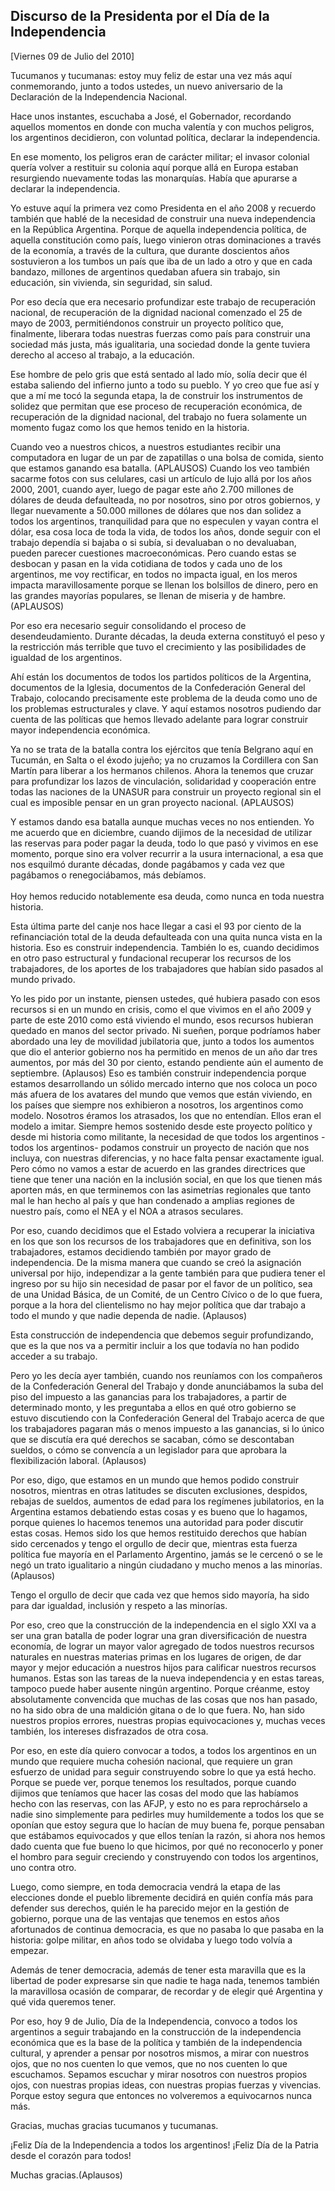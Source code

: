 Discurso de la Presidenta por el Día de la Independencia
--------------------------------------------------------

[Viernes 09 de Julio del 2010]

Tucumanos y tucumanas: estoy muy feliz de estar una vez más aquí
conmemorando, junto a todos ustedes, un nuevo aniversario de la
Declaración de la Independencia Nacional.

Hace unos instantes, escuchaba a José, el Gobernador, recordando
aquellos momentos en donde con mucha valentía y con muchos peligros, los
argentinos decidieron, con voluntad política, declarar la independencia.

En ese momento, los peligros eran de carácter militar; el invasor
colonial quería volver a restituir su colonia aquí porque allá en Europa
estaban resurgiendo nuevamente todas las monarquías. Había que apurarse
a declarar la independencia.

Yo estuve aquí la primera vez como Presidenta en el año 2008 y recuerdo
también que hablé de la necesidad de construir una nueva independencia
en la República Argentina. Porque de aquella independencia política, de
aquella constitución como país, luego vinieron otras dominaciones a
través de la economía, a través de la cultura, que durante doscientos
años sostuvieron a los tumbos un país que iba de un lado a otro y que en
cada bandazo, millones de argentinos quedaban afuera sin trabajo, sin
educación, sin vivienda, sin seguridad, sin salud.

Por eso decía que era necesario profundizar este trabajo de recuperación
nacional, de recuperación de la dignidad nacional comenzado el 25 de
mayo de 2003, permitiéndonos construir un proyecto político que,
finalmente, liberara todas nuestras fuerzas como país para construir una
sociedad más justa, más igualitaria, una sociedad donde la gente tuviera
derecho al acceso al trabajo, a la educación.

Ese hombre de pelo gris que está sentado al lado mío, solía decir que él
estaba saliendo del infierno junto a todo su pueblo. Y yo creo que fue
así y que a mí me tocó la segunda etapa, la de construir los
instrumentos de solidez que permitan que ese proceso de recuperación
económica, de recuperación de la dignidad nacional, del trabajo no fuera
solamente un momento fugaz como los que hemos tenido en la historia.

Cuando veo a nuestros chicos, a nuestros estudiantes recibir una
computadora en lugar de un par de zapatillas o una bolsa de comida,
siento que estamos ganando esa batalla. (APLAUSOS) Cuando los veo
también sacarme fotos con sus celulares, casi un artículo de lujo allá
por los años 2000, 2001, cuando ayer, luego de pagar este año 2.700
millones de dólares de deuda defaulteada, no por nosotros, sino por
otros gobiernos, y llegar nuevamente a 50.000 millones de dólares que
nos dan solidez a todos los argentinos, tranquilidad para que no
especulen y vayan contra el dólar, esa cosa loca de toda la vida, de
todos los años, donde seguir con el trabajo dependía si bajaba o si
subía, si devaluaban o no devaluaban, pueden parecer cuestiones
macroeconómicas. Pero cuando estas se desbocan y pasan en la vida
cotidiana de todos y cada uno de los argentinos, me voy rectificar, en
todos no impacta igual, en los meros impacta maravillosamente porque se
llenan los bolsillos de dinero, pero en las grandes mayorías populares,
se llenan de miseria y de hambre. (APLAUSOS)

Por eso era necesario seguir consolidando el proceso de
desendeudamiento. Durante décadas, la deuda externa constituyó el peso y
la restricción más terrible que tuvo el crecimiento y las posibilidades
de igualdad de los argentinos.

Ahí están los documentos de todos los partidos políticos de la
Argentina, documentos de la Iglesia, documentos de la Confederación
General del Trabajo, colocando precisamente este problema de la deuda
como uno de los problemas estructurales y clave. Y aquí estamos nosotros
pudiendo dar cuenta de las políticas que hemos llevado adelante para
lograr construir mayor independencia económica.

Ya no se trata de la batalla contra los ejércitos que tenía Belgrano
aquí en Tucumán, en Salta o el éxodo jujeño; ya no cruzamos la
Cordillera con San Martín para liberar a los hermanos chilenos. Ahora la
tenemos que cruzar para profundizar los lazos de vinculación,
solidaridad y cooperación entre todas las naciones de la UNASUR para
construir un proyecto regional sin el cual es imposible pensar en un
gran proyecto nacional. (APLAUSOS)

Y estamos dando esa batalla aunque muchas veces no nos entienden. Yo me
acuerdo que en diciembre, cuando dijimos de la necesidad de utilizar las
reservas para poder pagar la deuda, todo lo que pasó y vivimos en ese
momento, porque sino era volver recurrir a la usura internacional, a esa
que nos esquilmó durante décadas, donde pagábamos y cada vez que
pagábamos o renegociábamos, más debíamos.\
\
 Hoy hemos reducido notablemente esa deuda, como nunca en toda nuestra
historia.

Esta última parte del canje nos hace llegar a casi el 93 por ciento de
la refinanciación total de la deuda defaulteada con una quita nunca
vista en la historia. Eso es construir independencia. También lo es,
cuando decidimos en otro paso estructural y fundacional recuperar los
recursos de los trabajadores, de los aportes de los trabajadores que
habían sido pasados al mundo privado.

Yo les pido por un instante, piensen ustedes, qué hubiera pasado con
esos recursos si en un mundo en crisis, como el que vivimos en el año
2009 y parte de este 2010 como está viviendo el mundo, esos recursos
hubieran quedado en manos del sector privado. Ni sueñen, porque
podríamos haber abordado una ley de movilidad jubilatoria que, junto a
todos los aumentos que dio el anterior gobierno nos ha permitido en
menos de un año dar tres aumentos, por más del 30 por ciento, estando
pendiente aún el aumento de septiembre. (Aplausos) Eso es también
construir independencia porque estamos desarrollando un sólido mercado
interno que nos coloca un poco más afuera de los avatares del mundo que
vemos que están viviendo, en los países que siempre nos exhibieron a
nosotros, los argentinos como modelo. Nosotros éramos los atrasados, los
que no entendían. Ellos eran el modelo a imitar. Siempre hemos sostenido
desde este proyecto político y desde mi historia como militante, la
necesidad de que todos los argentinos -todos los argentinos- podamos
construir un proyecto de nación que nos incluya, con nuestras
diferencias, y no hace falta pensar exactamente igual. Pero cómo no
vamos a estar de acuerdo en las grandes directrices que tiene que tener
una nación en la inclusión social, en que los que tienen más aporten
más, en que terminemos con las asimetrías regionales que tanto mal le
han hecho al país y que han condenado a amplias regiones de nuestro
país, como el NEA y el NOA a atrasos seculares.

Por eso, cuando decidimos que el Estado volviera a recuperar la
iniciativa en los que son los recursos de los trabajadores que en
definitiva, son los trabajadores, estamos decidiendo también por mayor
grado de independencia. De la misma manera que cuando se creó la
asignación universal por hijo, independizar a la gente también para que
pudiera tener el ingreso por su hijo sin necesidad de pasar por el favor
de un político, sea de una Unidad Básica, de un Comité, de un Centro
Cívico o de lo que fuera, porque a la hora del clientelismo no hay mejor
política que dar trabajo a todo el mundo y que nadie dependa de nadie.
(Aplausos)

Esta construcción de independencia que debemos seguir profundizando, que
es la que nos va a permitir incluir a los que todavía no han podido
acceder a su trabajo.

Pero yo les decía ayer también, cuando nos reuníamos con los compañeros
de la Confederación General del Trabajo y donde anunciábamos la suba del
piso del impuesto a las ganancias para los trabajadores, a partir de
determinado monto, y les preguntaba a ellos en qué otro gobierno se
estuvo discutiendo con la Confederación General del Trabajo acerca de
que los trabajadores pagaran más o menos impuesto a las ganancias, si lo
único que se discutía era qué derechos se sacaban, cómo se descontaban
sueldos, o cómo se convencía a un legislador para que aprobara la
flexibilización laboral. (Aplausos)

Por eso, digo, que estamos en un mundo que hemos podido construir
nosotros, mientras en otras latitudes se discuten exclusiones, despidos,
rebajas de sueldos, aumentos de edad para los regímenes jubilatorios, en
la Argentina estamos debatiendo estas cosas y es bueno que lo hagamos,
porque quienes lo hacemos tenemos una autoridad para poder discutir
estas cosas. Hemos sido los que hemos restituido derechos que habían
sido cercenados y tengo el orgullo de decir que, mientras esta fuerza
política fue mayoría en el Parlamento Argentino, jamás se le cercenó o
se le negó un trato igualitario a ningún ciudadano y mucho menos a las
minorías. (Aplausos)

Tengo el orgullo de decir que cada vez que hemos sido mayoría, ha sido
para dar igualdad, inclusión y respeto a las minorías.

Por eso, creo que la construcción de la independencia en el siglo XXI va
a ser una gran batalla de poder lograr una gran diversificación de
nuestra economía, de lograr un mayor valor agregado de todos nuestros
recursos naturales en nuestras materias primas en los lugares de origen,
de dar mayor y mejor educación a nuestros hijos para calificar nuestros
recursos humanos. Estas son las tareas de la nueva independencia y en
estas tareas, tampoco puede haber ausente ningún argentino. Porque
créanme, estoy absolutamente convencida que muchas de las cosas que nos
han pasado, no ha sido obra de una maldición gitana o de lo que fuera.
No, han sido nuestros propios errores, nuestras propias equivocaciones
y, muchas veces también, los intereses disfrazados de otra cosa.

Por eso, en este día quiero convocar a todos, a todos los argentinos en
un mundo que requiere mucha cohesión nacional, que requiere un gran
esfuerzo de unidad para seguir construyendo sobre lo que ya está hecho.
Porque se puede ver, porque tenemos los resultados, porque cuando
dijimos que teníamos que hacer las cosas del modo que las habíamos hecho
con las reservas, con las AFJP, y esto no es para reprochárselo a nadie
sino simplemente para pedirles muy humildemente a todos los que se
oponían que estoy segura que lo hacían de muy buena fe, porque pensaban
que estábamos equivocados y que ellos tenían la razón, si ahora nos
hemos dado cuenta que fue bueno lo que hicimos, por qué no reconocerlo y
poner el hombro para seguir creciendo y construyendo con todos los
argentinos, uno contra otro.

Luego, como siempre, en toda democracia vendrá la etapa de las
elecciones donde el pueblo libremente decidirá en quién confía más para
defender sus derechos, quién le ha parecido mejor en la gestión de
gobierno, porque una de las ventajas que tenemos en estos años
afortunados de continua democracia, es que no pasaba lo que pasaba en la
historia: golpe militar, en años todo se olvidaba y luego todo volvía a
empezar.

Además de tener democracia, además de tener esta maravilla que es la
libertad de poder expresarse sin que nadie te haga nada, tenemos también
la maravillosa ocasión de comparar, de recordar y de elegir qué
Argentina y qué vida queremos tener.

Por eso, hoy 9 de Julio, Día de la Independencia, convoco a todos los
argentinos a seguir trabajando en la construcción de la independencia
económica que es la base de la política y también de la independencia
cultural, y aprender a pensar por nosotros mismos, a mirar con nuestros
ojos, que no nos cuenten lo que vemos, que no nos cuenten lo que
escuchamos. Sepamos escuchar y mirar nosotros con nuestros propios ojos,
con nuestras propias ideas, con nuestras propias fuerzas y vivencias.
Porque estoy segura que entonces no volveremos a equivocarnos nunca más.

Gracias, muchas gracias tucumanos y tucumanas.

¡Feliz Día de la Independencia a todos los argentinos! ¡Feliz Día de la
Patria desde el corazón para todos!

Muchas gracias.(Aplausos)

 
